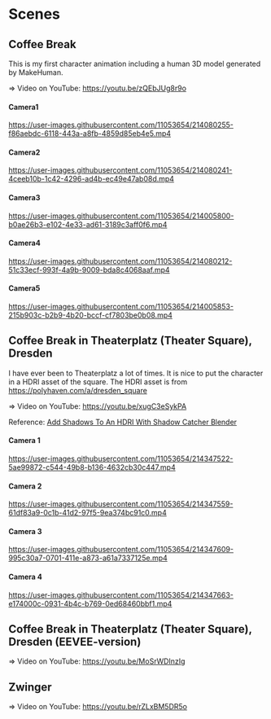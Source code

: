# Scenes

## Coffee Break

This is my first character animation including a human 3D model generated by MakeHuman.

=> Video on YouTube: https://youtu.be/zQEbJUg8r9o

#### Camera1

https://user-images.githubusercontent.com/11053654/214080255-f86aebdc-6118-443a-a8fb-4859d85eb4e5.mp4

#### Camera2

https://user-images.githubusercontent.com/11053654/214080241-4ceeb10b-1c42-4296-ad4b-ec49e47ab08d.mp4

#### Camera3

https://user-images.githubusercontent.com/11053654/214005800-b0ae26b3-e102-4e33-ad61-3189c3aff0f6.mp4

#### Camera4

https://user-images.githubusercontent.com/11053654/214080212-51c33ecf-993f-4a9b-9009-bda8c4068aaf.mp4

#### Camera5

https://user-images.githubusercontent.com/11053654/214005853-215b903c-b2b9-4b20-bccf-cf7803be0b08.mp4

## Coffee Break in Theaterplatz (Theater Square), Dresden

I have ever been to Theaterplatz a lot of times. It is nice to put the character in a HDRI asset of the square. The HDRI asset is from https://polyhaven.com/a/dresden_square

=> Video on YouTube: https://youtu.be/xugC3eSykPA

Reference: [Add Shadows To An HDRI With Shadow Catcher Blender](https://www.youtube.com/watch?v=KBCZBsV-GbA)

#### Camera 1

https://user-images.githubusercontent.com/11053654/214347522-5ae99872-c544-49b8-b136-4632cb30c447.mp4

#### Camera 2

https://user-images.githubusercontent.com/11053654/214347559-61df83a9-0c1b-41d2-97f5-9ea374bc91c0.mp4

#### Camera 3

https://user-images.githubusercontent.com/11053654/214347609-995c30a7-0701-411e-a873-a61a7337125e.mp4

#### Camera 4

https://user-images.githubusercontent.com/11053654/214347663-e174000c-0931-4b4c-b769-0ed68460bbf1.mp4

## Coffee Break in Theaterplatz (Theater Square), Dresden (EEVEE-version)

=> Video on YouTube: https://youtu.be/MoSrWDInzIg

## Zwinger

=> Video on YouTube: https://youtu.be/rZLxBM5DR5o
